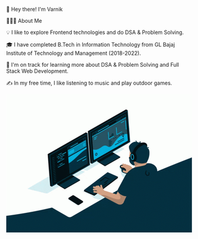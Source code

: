 👋  Hey there! I'm Varnik

👨🏻‍💻  About Me

💡  I like to explore Frontend technologies and do DSA & Problem Solving.

🎓  I have completed B.Tech in Information Technology from GL Bajaj Institute of Technology and Management (2018-2022).

🌱  I'm on track for learning more about DSA & Problem Solving and Full Stack Web Development.

✍️  In my free time, I like listening to music and play outdoor games. 


<img src="coding.gif">
